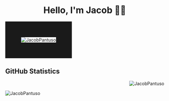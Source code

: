 <h1 align="center"fds>Hello, I'm Jacob 👋🏼</h1>
<img align="center" src="https://i.imgur.com/TIThteo.png" alt="JacobPantuso" border = "50px"/>
<h2>GitHub Statistics</h2>
<p>&nbsp;<img align="right" src="https://github-readme-stats.vercel.app/api?username=JacobPantuso&show_icons=true&locale=en&theme=dark" alt="JacobPantuso" /></p>
<img align="left" src="https://github-readme-stats.vercel.app/api/top-langs?username=JacobPantuso&show_icons=true&locale=en&layout=compact&theme=dark&hide-border=true" alt="JacobPantuso" />

